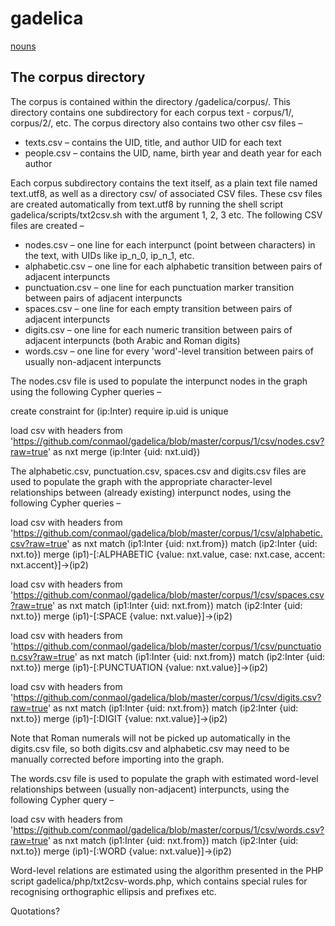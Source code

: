 # gadelica

[nouns](grammar/nouns.md)

## The corpus directory

The corpus is contained within the directory /gadelica/corpus/. This directory contains one subdirectory for each corpus text - corpus/1/, corpus/2/, etc. The corpus directory also contains two other csv files –

* texts.csv – contains the UID, title, and author UID for each text
* people.csv – contains the UID, name, birth year and death year for each author

Each corpus subdirectory contains the text itself, as a plain text file named text.utf8, as well as a directory csv/ of associated CSV files. These csv files are created automatically from text.utf8 by running the shell script gadelica/scripts/txt2csv.sh with the argument 1, 2, 3 etc. The following CSV files are created –

* nodes.csv – one line for each interpunct (point between characters) in the text, with UIDs like ip_n_0, ip_n_1, etc.
* alphabetic.csv – one line for each alphabetic transition between pairs of adjacent interpuncts
* punctuation.csv – one line for each punctuation marker transition between pairs of adjacent interpuncts
* spaces.csv – one line for each empty transition between pairs of adjacent interpuncts
* digits.csv – one line for each numeric transition between pairs of adjacent interpuncts (both Arabic and Roman digits)
* words.csv – one line for every 'word'-level transition between pairs of usually non-adjacent interpuncts

The nodes.csv file is used to populate the interpunct nodes in the graph using the following Cypher queries –

create constraint
for (ip:Inter)
require ip.uid is unique

load csv with headers
from 'https://github.com/conmaol/gadelica/blob/master/corpus/1/csv/nodes.csv?raw=true' as nxt
merge (ip:Inter {uid: nxt.uid})

The alphabetic.csv, punctuation.csv, spaces.csv and digits.csv files are used to populate the graph with the appropriate character-level relationships between (already existing) interpunct nodes, using the following Cypher queries –

load csv with headers
from 'https://github.com/conmaol/gadelica/blob/master/corpus/1/csv/alphabetic.csv?raw=true' as nxt
match (ip1:Inter {uid: nxt.from})
match (ip2:Inter {uid: nxt.to})
merge (ip1)-[:ALPHABETIC {value: nxt.value, case: nxt.case, accent: nxt.accent}]->(ip2)

load csv with headers
from 'https://github.com/conmaol/gadelica/blob/master/corpus/1/csv/spaces.csv?raw=true' as nxt
match (ip1:Inter {uid: nxt.from})
match (ip2:Inter {uid: nxt.to})
merge (ip1)-[:SPACE {value: nxt.value}]->(ip2)

load csv with headers
from 'https://github.com/conmaol/gadelica/blob/master/corpus/1/csv/punctuation.csv?raw=true' as nxt
match (ip1:Inter {uid: nxt.from})
match (ip2:Inter {uid: nxt.to})
merge (ip1)-[:PUNCTUATION {value: nxt.value}]->(ip2)

load csv with headers
from 'https://github.com/conmaol/gadelica/blob/master/corpus/1/csv/digits.csv?raw=true' as nxt
match (ip1:Inter {uid: nxt.from})
match (ip2:Inter {uid: nxt.to})
merge (ip1)-[:DIGIT {value: nxt.value}]->(ip2)

Note that Roman numerals will not be picked up automatically in the digits.csv file, so both digits.csv and alphabetic.csv may need to be manually corrected before importing into the graph.

The words.csv file is used to populate the graph with estimated word-level relationships between (usually non-adjacent) interpuncts, using the following Cypher query –

load csv with headers
from 'https://github.com/conmaol/gadelica/blob/master/corpus/1/csv/words.csv?raw=true' as nxt
match (ip1:Inter {uid: nxt.from})
match (ip2:Inter {uid: nxt.to})
merge (ip1)-[:WORD {value: nxt.value}]->(ip2)

Word-level relations are estimated using the algorithm presented in the PHP script gadelica/php/txt2csv-words.php, which contains special rules for recognising orthographic ellipsis and prefixes etc.


Quotations?


